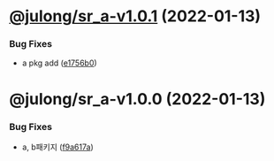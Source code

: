 # [@julong/sr_a-v1.0.1](https://github.com/jl917/sr_lerna_npm_sample/compare/@julong/sr_a-v1.0.0...@julong/sr_a-v1.0.1) (2022-01-13)


### Bug Fixes

* a pkg add ([e1756b0](https://github.com/jl917/sr_lerna_npm_sample/commit/e1756b09bb34bbbd701dde1680b8519c7f73bcb0))

# @julong/sr_a-v1.0.0 (2022-01-13)


### Bug Fixes

* a, b패키지 ([f9a617a](https://github.com/jl917/sr_lerna_npm_sample/commit/f9a617aceb61e6fd66928b6a1e3707d9d81713b8))
